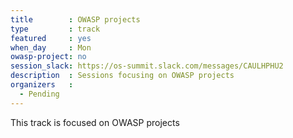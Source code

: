 ```yaml
---
title        : OWASP projects
type         : track
featured     : yes
when_day     : Mon
owasp-project: no
session_slack: https://os-summit.slack.com/messages/CAULHPHU2
description  : Sessions focusing on OWASP projects
organizers   :
  - Pending
---
```


This track is focused on OWASP projects
